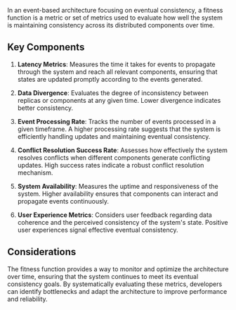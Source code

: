 In an event-based architecture focusing on eventual consistency, a fitness function is a metric or set of metrics used to evaluate how well the system is maintaining consistency across its distributed components over time.

## Key Components

1. **Latency Metrics**: Measures the time it takes for events to propagate through the system and reach all relevant components, ensuring that states are updated promptly according to the events generated.

2. **Data Divergence**: Evaluates the degree of inconsistency between replicas or components at any given time. Lower divergence indicates better consistency.

3. **Event Processing Rate**: Tracks the number of events processed in a given timeframe. A higher processing rate suggests that the system is efficiently handling updates and maintaining eventual consistency.

4. **Conflict Resolution Success Rate**: Assesses how effectively the system resolves conflicts when different components generate conflicting updates. High success rates indicate a robust conflict resolution mechanism.

5. **System Availability**: Measures the uptime and responsiveness of the system. Higher availability ensures that components can interact and propagate events continuously.

6. **User Experience Metrics**: Considers user feedback regarding data coherence and the perceived consistency of the system's state. Positive user experiences signal effective eventual consistency.

## Considerations

The fitness function provides a way to monitor and optimize the architecture over time, ensuring that the system continues to meet its eventual consistency goals. By systematically evaluating these metrics, developers can identify bottlenecks and adapt the architecture to improve performance and reliability.